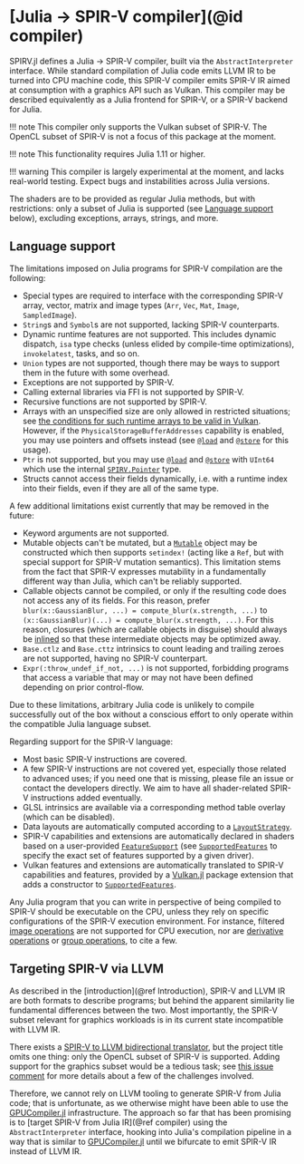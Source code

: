 # [Julia → SPIR-V compiler](@id compiler)

SPIRV.jl defines a Julia → SPIR-V compiler, built via the `AbstractInterpreter` interface. While standard compilation of Julia code emits LLVM IR to be turned into CPU machine code, this SPIR-V compiler emits SPIR-V IR aimed at consumption with a graphics API such as Vulkan. This compiler may be described equivalently as a Julia frontend for SPIR-V, or a SPIR-V backend for Julia.

!!! note
    This compiler only supports the Vulkan subset of SPIR-V. The OpenCL subset of SPIR-V is not a focus of this package at the moment.

!!! note
    This functionality requires Julia 1.11 or higher.

!!! warning
    This compiler is largely experimental at the moment, and lacks real-world testing. Expect bugs and instabilities across Julia versions.

The shaders are to be provided as regular Julia methods, but with restrictions: only a subset of Julia is supported (see [Language support](@ref) below), excluding exceptions, arrays, strings, and more.

## Language support

The limitations imposed on Julia programs for SPIR-V compilation are the following:
- Special types are required to interface with the corresponding SPIR-V array, vector, matrix and image types (`Arr`, `Vec`, `Mat`, `Image`, `SampledImage`).
- `String`s and `Symbol`s are not supported, lacking SPIR-V counterparts.
- Dynamic runtime features are not supported. This includes dynamic dispatch, `isa` type checks (unless elided by compile-time optimizations), `invokelatest`, tasks, and so on.
- `Union` types are not supported, though there may be ways to support them in the future with some overhead.
- Exceptions are not supported by SPIR-V.
- Calling external libraries via FFI is not supported by SPIR-V.
- Recursive functions are not supported by SPIR-V.
- Arrays with an unspecified size are only allowed in restricted situations; see [the conditions for such runtime arrays to be valid in Vulkan](https://registry.khronos.org/vulkan/specs/1.3-extensions/html/chap52.html#VUID-StandaloneSpirv-OpTypeRuntimeArray-04680). However, if the `PhysicalStorageBufferAddresses` capability is enabled, you may use pointers and offsets instead (see [`@load`](@ref) and [`@store`](@ref) for this usage).
- `Ptr` is not supported, but you may use [`@load`](@ref) and [`@store`](@ref) with `UInt64` which use the internal [`SPIRV.Pointer`](@ref) type.
- Structs cannot access their fields dynamically, i.e. with a runtime index into their fields, even if they are all of the same type.

A few additional limitations exist currently that may be removed in the future:
- Keyword arguments are not supported.
- Mutable objects can't be mutated, but a [`Mutable`](@ref) object may be constructed which then supports `setindex!` (acting like a `Ref`, but with special support for SPIR-V mutation semantics). This limitation stems from the fact that SPIR-V expresses mutability in a fundamentally different way than Julia, which can't be reliably supported.
- Callable objects cannot be compiled, or only if the resulting code does not access any of its fields. For this reason, prefer `blur(x::GaussianBlur, ...) = compute_blur(x.strength, ...)` to `(x::GaussianBlur)(...) = compute_blur(x.strength, ...)`. For this reason, closures (which are callable objects in disguise) should always be [inlined](https://docs.julialang.org/en/v1/base/base/#Base.@inline) so that these intermediate objects may be optimized away.
- `Base.ctlz` and `Base.cttz` intrinsics to count leading and trailing zeroes are not supported, having no SPIR-V counterpart.
- `Expr(:throw_undef_if_not, ...)` is not supported, forbidding programs that access a variable that may or may not have been defined depending on prior control-flow.

Due to these limitations, arbitrary Julia code is unlikely to compile successfully out of the box without a conscious effort to only operate within the compatible Julia language subset.

Regarding support for the SPIR-V language:
- Most basic SPIR-V instructions are covered.
- A few SPIR-V instructions are not covered yet, especially those related to advanced uses; if you need one that is missing, please file an issue or contact the developers directly. We aim to have all shader-related SPIR-V instructions added eventually.
- GLSL intrinsics are available via a corresponding method table overlay (which can be disabled).
- Data layouts are automatically computed according to a [`LayoutStrategy`](@ref).
- SPIR-V capabilities and extensions are automatically declared in shaders based on a user-provided [`FeatureSupport`](@ref) (see [`SupportedFeatures`](@ref) to specify the exact set of features supported by a given driver).
- Vulkan features and extensions are automatically translated to SPIR-V capabilities and features, provided by a [Vulkan.jl](https://github.com/JuliaGPU/Vulkan.jl) package extension that adds a constructor to [`SupportedFeatures`](@ref).

Any Julia program that you can write in perspective of being compiled to SPIR-V should be executable on the CPU, unless they rely on specific configurations of the SPIR-V execution environment. For instance, filtered [image operations](https://registry.khronos.org/SPIR-V/specs/unified1/SPIRV.html#_image_instructions) are not supported for CPU execution, nor are [derivative operations](https://registry.khronos.org/SPIR-V/specs/unified1/SPIRV.html#Derivative) or [group operations](https://registry.khronos.org/SPIR-V/specs/unified1/SPIRV.html#_group_and_subgroup_instructions), to cite a few.

## Targeting SPIR-V via LLVM

As described in the [introduction](@ref Introduction), SPIR-V and LLVM IR are both formats to describe programs; but behind the apparent similarity lie fundamental differences between the two. Most importantly, the SPIR-V subset relevant for graphics workloads is in its current state incompatible with LLVM IR.

There exists a [SPIR-V to LLVM bidirectional translator](https://github.com/KhronosGroup/SPIRV-LLVM), but the project title omits one thing: only the OpenCL subset of SPIR-V is supported. Adding support for the graphics subset would be a tedious task; see [this issue comment](https://github.com/KhronosGroup/SPIRV-LLVM/issues/202#issuecomment-278367134) for more details about a few of the challenges involved.

Therefore, we cannot rely on LLVM tooling to generate SPIR-V from Julia code; that is unfortunate, as we otherwise might have been able to use the [GPUCompiler.jl](https://github.com/JuliaGPU/GPUCompiler.jl) infrastructure. The approach so far that has been promising is to [target SPIR-V from Julia IR](@ref compiler) using the `AbstractInterpreter` interface, hooking into Julia's compilation pipeline in a way that is similar to [GPUCompiler.jl](https://github.com/JuliaGPU/GPUCompiler.jl) until we bifurcate to emit SPIR-V IR instead of LLVM IR.
